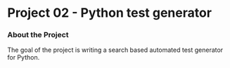 # Project 02 - Python test generator

### About the Project

The goal of the project is writing a search based automated test generator for Python.

 
